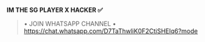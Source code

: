 **IM THE SG PLAYER X HACKER ✅**
> • JOIN WHATSAPP CHANNEL •
https://chat.whatsapp.com/D7TaThwliK0F2CtiSHElq6?mode